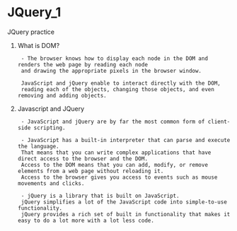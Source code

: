 # JQuery_1


JQuery practice 

1. What is  DOM?

        - The browser knows how to display each node in the DOM and renders the web page by reading each node 
        and drawing the appropriate pixels in the browser window. 
        
        JavaScript and jQuery enable to interact directly with the DOM, 
        reading each of the objects, changing those objects, and even removing and adding objects.

2. Javascript and JQuery

        - JavaScript and jQuery are by far the most common form of client-side scripting.

        - JavaScript has a built-in interpreter that can parse and execute the language. 
        That means that you can write complex applications that have direct access to the browser and the DOM.
        Access to the DOM means that you can add, modify, or remove elements from a web page without reloading it. 
        Access to the browser gives you access to events such as mouse movements and clicks. 

        - jQuery is a library that is built on JavaScript. 
        jQuery simplifies a lot of the JavaScript code into simple-to-use functionality. 
        jQuery provides a rich set of built in functionality that makes it easy to do a lot more with a lot less code. 
